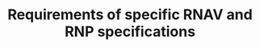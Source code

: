 ---
learningObjectiveId: "062.07.05"
parentId: "062.07"
title: Requirements of specific RNAV and RNP specifications
---